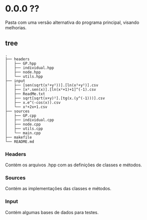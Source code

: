 # 0.0.0 ??

Pasta com uma versão alternativa do programa principal, visando melhorias.

## tree
```
.
├── headers
│   ├── GP.hpp
│   ├── individual.hpp
│   ├── node.hpp
│   └── utils.hpp
├── input
│   ├── [sen(sqrt(x²+y²))].[ln(x²+y²)].csv
│   ├── [x².sen(x)].[ln(x²+1)+1]^(-1).csv
│   ├── ReadMe.txt
│   ├── sqrt[sqrt(x+y)²].[tg(x.(y^(-1)))].csv
│   ├── x.e^(-cos(x)).csv
│   └── x²+2x+1.csv
├── sources
│   ├── GP.cpp
│   ├── individual.cpp
│   ├── node.cpp
│   ├── utils.cpp
│   └── main.cpp
├── makefile
└── README.md

```

### Headers
Contém os arquivos .hpp com as definições de classes e métodos.

### Sources
Contém as implementações das classes e métodos.

### Input
Contém algumas bases de dados para testes.
